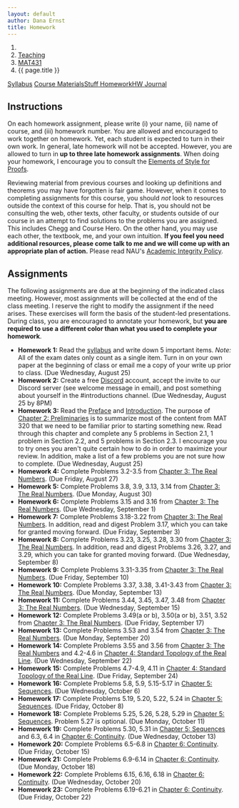 ```yaml
---
layout: default
author: Dana Ernst
title: Homework
---
```


<ol class="breadcrumb">
  <li><a href="/"><i class="fa fa-home"></i></a></li>
  <li><a href="/teaching/">Teaching</a></li>
  <li><a href="/teaching/mat431f21">MAT431</a></li>
  <li class="active">{{ page.title }}</li>
</ol>

<div class="row">
<div class="col-xs-12">
<div class="btn-group btn-group-justified">
<a class="btn btn-default btn-success" href="{{site.baseurl}}/teaching/mat431f21/syllabus/">Syllabus</a>
<a class="btn btn-default btn-primary" href="{{site.baseurl}}/teaching/mat431f21/materials/">
<span class="hidden-xs">Course Materials</span><span class="visible-xs">Stuff</span>
</a>
<a class="btn btn-default btn-warning" href="{{site.baseurl}}/teaching/mat431f21/homework/">
<span class="hidden-xs">Homework</span><span class="visible-xs">HW</span>
</a>
<a class="btn btn-default btn-info" href="{{site.baseurl}}/teaching/mat431f21/journal/">Journal</a>
</div>
</div>
</div>

## Instructions ##
On each homework assignment, please write (i) your name, (ii) name of course, and (iii) homework number. You are allowed and encouraged to work together on homework. Yet, each student is expected to turn in their own work. In general, late homework will not be accepted. However, you are allowed to turn in **up to three late homework assignments**. When doing your homework, I encourage you to consult the [Elements of Style for Proofs]({{site.baseurl}}/teaching/ElementsOfStyle.pdf).

Reviewing material from previous courses and looking up definitions and theorems you may have forgotten is fair game. However, when it comes to completing assignments for this course, you should *not* look to resources outside the context of this course for help.  That is, you should not be consulting the web, other texts, other faculty, or students outside of our course in an attempt to find solutions to the problems you are assigned.  This includes Chegg and Course Hero. On the other hand, you may use each other, the textbook, me, and your own intuition. **If you feel you need additional resources, please come talk to me and we will come up with an appropriate plan of action.** Please read NAU's [Academic Integrity Policy](https://www5.nau.edu/policies/Client/Details/828?whoIsLooking=Students&pertainsTo=All&sortDirection=Ascending&page=1).

## Assignments ##
<!-- Unless otherwise indicated, submit each of the following assignments via BbLearn. I reserve the right to modify the assignment if the need arises.  These exercises will form the basis of the student-led presentations. -->
The following assignments are due at the beginning of the indicated class meeting. However, most assignments will be collected at the end of the class meeting.  I reserve the right to modify the assignment if the need arises.  These exercises will form the basis of the student-led presentations.  During class, you are encouraged to annotate your homework, but **you are required to use a different color than what you used to complete your homework**.

- **Homework 1:** Read the [syllabus]({{site.baseurl}}/teaching/mat431f21/syllabus/) and write down 5 important items. *Note:*  All of the exam dates only count as a single item.  Turn in on your own paper at the beginning of class or email me a copy of your write up prior to class. (Due Wednesday, August 25)
- **Homework 2:** Create a free [Discord](http://discord.com) account, accept the invite to our Discord server (see welcome message in email), and post something about yourself in the #introductions channel. (Due Wednesday, August 25 by 8PM)
- **Homework 3:** Read the [Preface]({{site.baseurl}}/teaching/mat431f21/Preface.pdf) and [Introduction]({{site.baseurl}}/teaching/mat431f21/Introduction.pdf). The purpose of [Chapter 2: Preliminaries]({{site.baseurl}}/teaching/mat431f21/Preliminaries.pdf) is to summarize most of the content from MAT 320 that we need to be familiar prior to starting something new. Read through this chapter and complete any 5 problems in Section 2.1, 1 problem in Section 2.2, and 5 problems in Section 2.3. I encourage you to try ones you aren't quite certain how to do in order to maximize your review. In addition, make a list of a few problems you are not sure how to complete. (Due Wednesday, August 25)
- **Homework 4:** Complete Problems 3.2-3.5 from [Chapter 3: The Real Numbers]({{site.baseurl}}/teaching/mat431f21/RealNumbers.pdf). (Due Friday, August 27)
- **Homework 5:** Complete Problems 3.8, 3.9, 3.13, 3.14 from [Chapter 3: The Real Numbers]({{site.baseurl}}/teaching/mat431f21/RealNumbers.pdf). (Due Monday, August 30)
- **Homework 6:** Complete Problems 3.15 and 3.16 from [Chapter 3: The Real Numbers]({{site.baseurl}}/teaching/mat431f21/RealNumbers.pdf). (Due Wednesday, September 1)
- **Homework 7:** Complete Problems 3.18-3.22 from [Chapter 3: The Real Numbers]({{site.baseurl}}/teaching/mat431f21/RealNumbers.pdf). In addition, read and digest Problem 3.17, which you can take for granted moving forward. (Due Friday, September 3)
- **Homework 8:** Complete Problems 3.23, 3.25, 3.28, 3.30 from [Chapter 3: The Real Numbers]({{site.baseurl}}/teaching/mat431f21/RealNumbers.pdf). In addition, read and digest Problems 3.26, 3.27, and 3.29, which you can take for granted moving forward. (Due Wednesday, September 8)
- **Homework 9:** Complete Problems 3.31-3.35 from [Chapter 3: The Real Numbers]({{site.baseurl}}/teaching/mat431f21/RealNumbers.pdf). (Due Friday, September 10)
- **Homework 10:** Complete Problems 3.37, 3.38, 3.41-3.43 from [Chapter 3: The Real Numbers]({{site.baseurl}}/teaching/mat431f21/RealNumbers.pdf).  (Due Monday, September 13)
- **Homework 11:** Complete Problems 3.44, 3.45, 3.47, 3.48 from [Chapter 3: The Real Numbers]({{site.baseurl}}/teaching/mat431f21/RealNumbers.pdf).  (Due Wednesday, September 15)
- **Homework 12:** Complete Problems 3.49(a or b), 3.50(a or b), 3.51, 3.52 from [Chapter 3: The Real Numbers]({{site.baseurl}}/teaching/mat431f21/RealNumbers.pdf).  (Due Friday, September 17)
- **Homework 13:** Complete Problems 3.53 and 3.54 from [Chapter 3: The Real Numbers]({{site.baseurl}}/teaching/mat431f21/RealNumbers.pdf).  (Due Monday, September 20)
- **Homework 14:** Complete Problems 3.55 and 3.56 from [Chapter 3: The Real Numbers]({{site.baseurl}}/teaching/mat431f21/RealNumbers.pdf) and 4.2-4.6 in [Chapter 4: Standard Topology of the Real Line]({{site.baseurl}}/teaching/mat431f21/Topology.pdf).  (Due Wednesday, September 22)
- **Homework 15:** Complete Problems 4.7-4.9, 4.11 in [Chapter 4: Standard Topology of the Real Line]({{site.baseurl}}/teaching/mat431f21/Topology.pdf).  (Due Friday, September 24)
- **Homework 16:** Complete Problems 5.8, 5.9, 5.15-5.17 in [Chapter 5: Sequences]({{site.baseurl}}/teaching/mat431f21/Sequences.pdf).  (Due Wednesday, October 6)
- **Homework 17:** Complete Problems 5.19, 5.20, 5.22, 5.24 in [Chapter 5: Sequences]({{site.baseurl}}/teaching/mat431f21/Sequences.pdf).  (Due Friday, October 8)
- **Homework 18:** Complete Problems 5.25, 5.26, 5.28, 5.29 in [Chapter 5: Sequences]({{site.baseurl}}/teaching/mat431f21/Sequences.pdf). Problem 5.27 is optional.  (Due Monday, October 11)
- **Homework 19:** Complete Problems 5.30, 5.31 in [Chapter 5: Sequences]({{site.baseurl}}/teaching/mat431f21/Sequences.pdf) and 6.3, 6.4 in [Chapter 6: Continuity]({{site.baseurl}}/teaching/mat431f21/Continuity.pdf).  (Due Wednesday, October 13)
- **Homework 20:** Complete Problems 6.5-6.8 in [Chapter 6: Continuity]({{site.baseurl}}/teaching/mat431f21/Continuity.pdf).  (Due Friday, October 15)
- **Homework 21:** Complete Problems 6.9-6.14 in [Chapter 6: Continuity]({{site.baseurl}}/teaching/mat431f21/Continuity.pdf).  (Due Monday, October 18)
- **Homework 22:** Complete Problems 6.15, 6.16, 6.18 in [Chapter 6: Continuity]({{site.baseurl}}/teaching/mat431f21/Continuity.pdf).  (Due Wednesday, October 20)
- **Homework 23:** Complete Problems 6.19-6.21 in [Chapter 6: Continuity]({{site.baseurl}}/teaching/mat431f21/Continuity.pdf).  (Due Friday, October 22)
